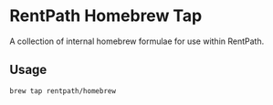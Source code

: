 RentPath Homebrew Tap
================
A collection of internal homebrew formulae for use within RentPath.

## Usage

`brew tap rentpath/homebrew`

